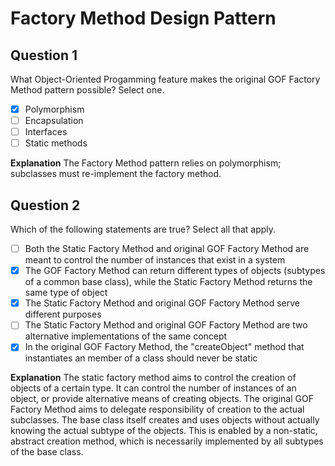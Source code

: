 # Factory Method Design Pattern

## Question 1
What Object-Oriented Progamming feature makes the original GOF Factory Method pattern possible? Select one.
- [x] Polymorphism
- [ ] Encapsulation
- [ ] Interfaces
- [ ] Static methods

**Explanation**
The Factory Method pattern relies on polymorphism; subclasses must re-implement the factory method.

## Question 2
Which of the following statements are true? Select all that apply.
- [ ] Both the Static Factory Method and original GOF Factory Method are meant to control the number of instances that exist in a system
- [x] The GOF Factory Method can return different types of objects (subtypes of a common base class), while the Static Factory Method returns the same type of object
- [x] The Static Factory Method and original GOF Factory Method serve different purposes
- [ ] The Static Factory Method and original GOF Factory Method are two alternative implementations of the same concept
- [x] In the original GOF Factory Method, the "createObject" method that instantiates an member of a class should never be static

**Explanation**
The static factory method aims to control the creation of objects of a certain type. It can control the number of instances of an object, or provide alternative means of creating objects.
The original GOF Factory Method aims to delegate responsibility of creation to the actual subclasses. The base class itself creates and uses objects without actually knowing the actual subtype of the objects. This is enabled by a non-static, abstract creation method, which is necessarily implemented by all subtypes of the base class.